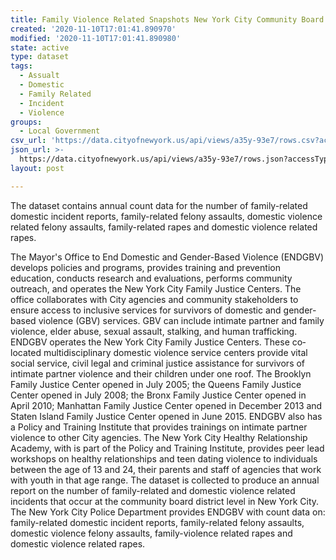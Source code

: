 ```yaml
---
title: Family Violence Related Snapshots New York City Community Board Districts
created: '2020-11-10T17:01:41.890970'
modified: '2020-11-10T17:01:41.890980'
state: active
type: dataset
tags:
  - Assualt
  - Domestic
  - Family Related
  - Incident
  - Violence
groups:
  - Local Government
csv_url: 'https://data.cityofnewyork.us/api/views/a35y-93e7/rows.csv?accessType=DOWNLOAD'
json_url: >-
  https://data.cityofnewyork.us/api/views/a35y-93e7/rows.json?accessType=DOWNLOAD
layout: post

---
```

The dataset contains annual count data for the number of family-related domestic incident reports, family-related felony assaults, domestic violence related felony assaults, family-related rapes and domestic violence related rapes.
</p>
The Mayor's Office to End Domestic and Gender-Based Violence (ENDGBV) develops policies and programs, provides training and prevention education, conducts research and evaluations, performs community outreach, and operates the New York City Family Justice Centers. The office collaborates with City agencies and community stakeholders to ensure access to inclusive services for survivors of domestic and gender-based violence (GBV) services. GBV can include intimate partner and family violence, elder abuse, sexual assault, stalking, and human trafficking. ENDGBV operates the New York City Family Justice Centers. These co‐located multidisciplinary domestic violence service centers provide vital social service, civil legal and criminal justice assistance for survivors of intimate partner violence and their children under one roof. The Brooklyn Family Justice Center opened in July 2005; the Queens Family Justice Center opened in July 2008; the Bronx Family Justice Center opened in April 2010; Manhattan Family Justice Center opened in December 2013 and Staten Island Family Justice Center opened in June 2015. ENDGBV also has a Policy and Training Institute that provides trainings on intimate partner violence to other City agencies. The New York City Healthy Relationship Academy, with is part of the Policy and Training Institute, provides peer lead workshops on healthy relationships and teen dating violence to individuals between the age of 13 and 24, their parents and staff of agencies that work with youth in that age range. The dataset is collected to produce an annual report on the number of family-related and domestic violence related incidents that occur at the community board district level in New York City. The New York City Police Department provides ENDGBV with count data on: family-related domestic incident reports, family-related felony assaults, domestic violence felony assaults, family-violence related rapes and domestic violence related rapes.
